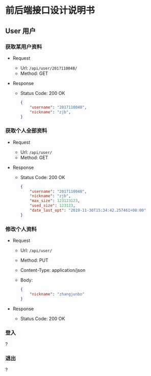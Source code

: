 # 前后端接口设计说明书

## User 用户

### 获取某用户资料

* Request
  * Url: `/api/user/2017110048/`
  * Method: GET

* Response
  * Status Code: 200 OK

    ```json
    {
        "username": "2017110048",
        "nickname": "zjb",
    }
    ```

### 获取个人全部资料

* Request
  * Url: `/api/user/`
  * Method: GET

* Response
  * Status Code: 200 OK

    ```json
    {
        "username": "2017110048",
        "nickname": "zjb",
        "max_size": 123123123,
        "used_size": 123123,
        "date_last_opt": "2019-11-30T15:34:42.257461+08:00"
    }
    ```

### 修改个人资料

* Request
  * Url: `/api/user/`
  * Method: PUT
  * Content-Type: application/json
  * Body:

    ```json
    {
        "nickname": "zhangjunbo"
    }
    ```

* Response
  * Status Code: 200 OK

### **登入**

?

### **退出**

?
